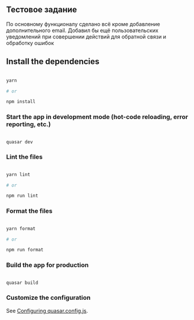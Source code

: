 ## Тестовое задание

По основному функционалу сделано всё кроме добавление дополнительного email. Добавил бы ещё пользовательских уведомлений при совершении действий для обратной связи и обработку ошибок

## Install the dependencies

```bash

yarn

# or

npm install

```

### Start the app in development mode (hot-code reloading, error reporting, etc.)

```bash

quasar dev

```

### Lint the files

```bash

yarn lint

# or

npm run lint

```

### Format the files

```bash

yarn format

# or

npm run format

```

### Build the app for production

```bash

quasar build

```

### Customize the configuration

See [Configuring quasar.config.js](https://v2.quasar.dev/quasar-cli-vite/quasar-config-js).

